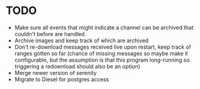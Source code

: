 # TODO

* Make sure all events that might indicate a channel can be archived that couldn't before are handled.
* Archive images and keep track of which are archived
* Don't re-download messages received live upon restart, keep track of ranges gotten so far (chance of missing messages so maybe make it configurable, but the assumption is that this program long-running so triggering a redownload should also be an option)
* Merge newer version of serenity
* Migrate to Diesel for postgres access
